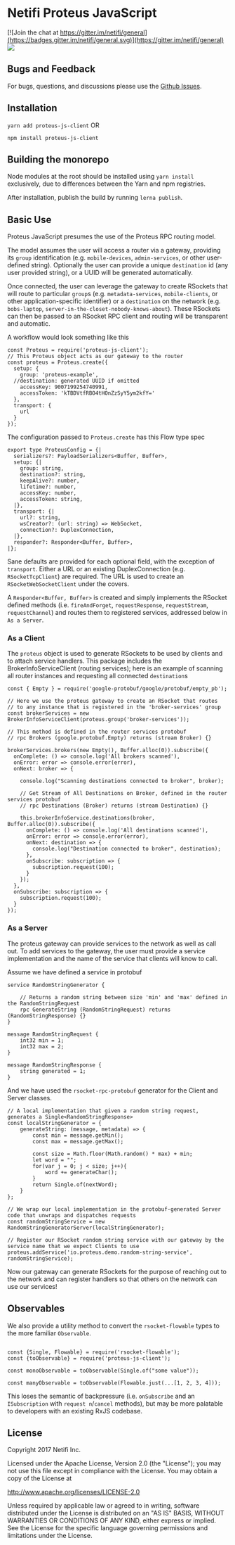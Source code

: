 # Netifi Proteus JavaScript

[![Join the chat at https://gitter.im/netifi/general](https://badges.gitter.im/netifi/general.svg)](https://gitter.im/netifi/general) <a href='https://travis-ci.org/netifi-proteus/proteus-js'><img src='https://travis-ci.org/netifi-proteus/proteus-js.svg?branch=master'></a>

## Bugs and Feedback

For bugs, questions, and discussions please use the [Github Issues](https://github.com/netifi-proteus/proteus-js/issues).

## Installation

`yarn add proteus-js-client` OR

`npm install proteus-js-client`

## Building the monorepo

Node modules at the root should be installed using `yarn install` exclusively, due to differences between the Yarn and npm registries.

After installation, publish the build by running `lerna publish`.

## Basic Use

Proteus JavaScript presumes the use of the Proteus RPC routing model.

The model assumes the user will access a router via a gateway, providing its `group` identification (e.g. `mobile-devices`, `admin-services`, or other user-defined string). Optionally the user can provide a unique `destination` id (any user provided string), or a UUID will be generated automatically.

Once connected, the user can leverage the gateway to create RSockets that will route to particular `group`s (e.g. `metadata-services`, `mobile-clients`, or other application-specific identifier) or a `destination` on the network (e.g. `bobs-laptop`, `server-in-the-closet-nobody-knows-about`). These RSockets can then be passed to an RSocket RPC client and routing will be transparent and automatic.

A workflow would look something like this

```angular2html
const Proteus = require('proteus-js-client');
// This Proteus object acts as our gateway to the router
const proteus = Proteus.create({
  setup: {
    group: 'proteus-example',
  //destination: generated UUID if omitted  
    accessKey: 9007199254740991,
    accessToken: 'kTBDVtfRBO4tHOnZzSyY5ym2kfY='
  },
  transport: {
    url
  }
});
```

The configuration passed to `Proteus.create` has this Flow type spec

```angular2html
export type ProteusConfig = {|
  serializers?: PayloadSerializers<Buffer, Buffer>,
  setup: {|
    group: string,
    destination?: string,
    keepAlive?: number,
    lifetime?: number,
    accessKey: number,
    accessToken: string,
  |},
  transport: {|
    url?: string,
    wsCreator?: (url: string) => WebSocket,
    connection?: DuplexConnection,
  |},
  responder?: Responder<Buffer, Buffer>,
|};
```

Sane defaults are provided for each optional field, with the exception of `transport`. Either a URL or an existing DuplexConnection (e.g. `RSocketTcpClient`) are required. The URL is used to create an `RSocketWebSocketClient` under the covers.

A `Responder<Buffer, Buffer>` is created and simply implements the RSocket defined methods (i.e. `fireAndForget`, `requestResponse`, `requestStream`, `requestChannel`) and routes them to registered services, addressed below in `As a Server`.


### As a Client
The `proteus` object is used to generate RSockets to be used by clients and to attach service handlers. This package includes the BrokerInfoServiceClient (routing services); here is an example of scanning all router instances and requesting all connected `destination`s

```angular2html
const { Empty } = require('google-protobuf/google/protobuf/empty_pb');

// Here we use the proteus gateway to create an RSocket that routes 
// to any instance that is registered in the 'broker-services' group
const brokerServices = new BrokerInfoServiceClient(proteus.group('broker-services'));

// This method is defined in the router services protobuf
// rpc Brokers (google.protobuf.Empty) returns (stream Broker) {}

brokerServices.brokers(new Empty(), Buffer.alloc(0)).subscribe({
  onComplete: () => console.log('All brokers scanned'),
  onError: error => console.error(error),
  onNext: broker => {

    console.log("Scanning destinations connected to broker", broker);
  
    // Get Stream of All Destinations on Broker, defined in the router services protobuf
    // rpc Destinations (Broker) returns (stream Destination) {}
  
    this.brokerInfoService.destinations(broker, Buffer.alloc(0)).subscribe({
      onComplete: () => console.log('All destinations scanned'),
      onError: error => console.error(error),
      onNext: destination => {
        console.log("Destination connected to broker", destination);
      },
      onSubscribe: subscription => {
        subscription.request(100);
      }
    });
  },
  onSubscribe: subscription => {
    subscription.request(100);
  }
});
```

### As a Server

The proteus gateway can provide services to the network as well as call out. To add services to the gateway, the user must provide a service implementation and the name of the service that clients will know to call.

Assume we have defined a service in protobuf

```angular2html
service RandomStringGenerator {

    // Returns a random string between size 'min' and 'max' defined in the RandomStringRequest
    rpc GenerateString (RandomStringRequest) returns (RandomStringResponse) {}
}

message RandomStringRequest {
    int32 min = 1;
    int32 max = 2;
}

message RandomStringResponse {
    string generated = 1;
}
```

And we have used the `rsocket-rpc-protobuf` generator for the Client and Server classes.

```angular2html
// A local implementation that given a random string request, generates a Single<RandomStringResponse>
const localStringGenerator = {
    generateString: (message, metadata) => {
        const min = message.getMin();
        const max = message.getMax();

        const size = Math.floor(Math.random() * max) + min;
        let word = "";
        for(var j = 0; j < size; j++){
            word += generateChar();
        }
        return Single.of(nextWord);
    }
};

// We wrap our local implementation in the protobuf-generated Server code that unwraps and dispatches requests    
const randomStringService = new RandomStringGeneratorServer(localStringGenerator);

// Register our RSocket random string service with our gateway by the service name that we expect Clients to use
proteus.addService('io.proteus.demo.random-string-service', randomStringService);
```


Now our gateway can generate RSockets for the purpose of reaching out to the network and can register handlers so that others on the network can use our services!


## Observables

We also provide a utility method to convert the `rsocket-flowable` types to the more familiar `Observable`.

```angular2html

const {Single, Flowable} = require('rsocket-flowable');
const {toObservable} = require('proteus-js-client');

const monoObservable = toObservable(Single.of("some value"));

const manyObservable = toObservable(Flowable.just(...[1, 2, 3, 4]));

```

This loses the semantic of backpressure (i.e. `onSubscribe` and an `ISubscription` with `request n`/`cancel` methods), but may be more palatable to developers with an existing RxJS codebase. 

## License
Copyright 2017 Netifi Inc.

Licensed under the Apache License, Version 2.0 (the "License"); you may not use this file except in compliance with the License. You may obtain a copy of the License at

http://www.apache.org/licenses/LICENSE-2.0

Unless required by applicable law or agreed to in writing, software distributed under the License is distributed on an "AS IS" BASIS, WITHOUT WARRANTIES OR CONDITIONS OF ANY KIND, either express or implied. See the License for the specific language governing permissions and limitations under the License.
